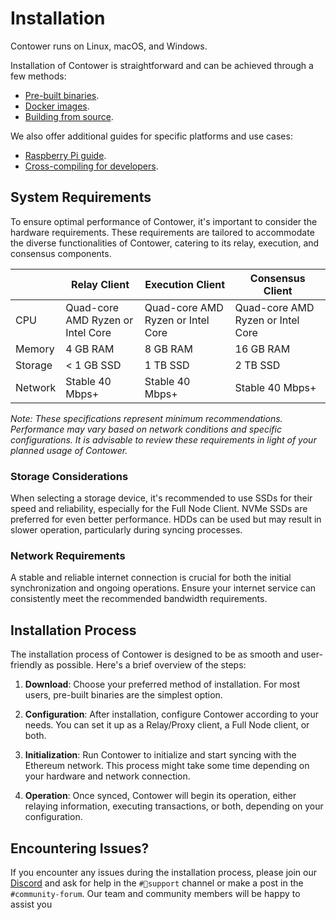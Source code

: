 # Installation

Contower runs on Linux, macOS, and Windows.

Installation of Contower is straightforward and can be achieved through a few methods:

-   [Pre-built binaries](./binaries.md).
-   [Docker images](./docker.md).
-   [Building from source](./source.md).

We also offer additional guides for specific platforms and use cases:

-   [Raspberry Pi guide](./ras-pi.md).
-   [Cross-compiling for developers](./cross-compiling.md).

## System Requirements

To ensure optimal performance of Contower, it's important to consider the hardware requirements. These requirements are tailored to accommodate the diverse functionalities of Contower, catering to its relay, execution, and consensus components.

|         | Relay Client                      | Execution Client                  | Consensus Client                  |
| ------- | --------------------------------- | --------------------------------- | --------------------------------- |
| CPU     | Quad-core AMD Ryzen or Intel Core | Quad-core AMD Ryzen or Intel Core | Quad-core AMD Ryzen or Intel Core |
| Memory  | 4 GB RAM                          | 8 GB RAM                          | 16 GB RAM                         |
| Storage | < 1 GB SSD                        | 1 TB SSD                          | 2 TB SSD                          |
| Network | Stable 40 Mbps+                   | Stable 40 Mbps+                   | Stable 40 Mbps+                   |

_Note: These specifications represent minimum recommendations. Performance may vary based on network conditions and specific configurations. It is advisable to review these requirements in light of your planned usage of Contower._

### Storage Considerations

When selecting a storage device, it's recommended to use SSDs for their speed and reliability, especially for the Full Node Client. NVMe SSDs are preferred for even better performance. HDDs can be used but may result in slower operation, particularly during syncing processes.

### Network Requirements

A stable and reliable internet connection is crucial for both the initial synchronization and ongoing operations. Ensure your internet service can consistently meet the recommended bandwidth requirements.

## Installation Process

The installation process of Contower is designed to be as smooth and user-friendly as possible. Here's a brief overview of the steps:

1. **Download**: Choose your preferred method of installation. For most users, pre-built binaries are the simplest option.

2. **Configuration**: After installation, configure Contower according to your needs. You can set it up as a Relay/Proxy client, a Full Node client, or both.

3. **Initialization**: Run Contower to initialize and start syncing with the Ethereum network. This process might take some time depending on your hardware and network connection.

4. **Operation**: Once synced, Contower will begin its operation, either relaying information, executing transactions, or both, depending on your configuration.

## Encountering Issues?

If you encounter any issues during the installation process, please join our [Discord](https://discord.gg/7hPv2T6) and ask for help in the `#🦾support` channel or make a post in the `#community-forum`. Our team and community members will be happy to assist you
